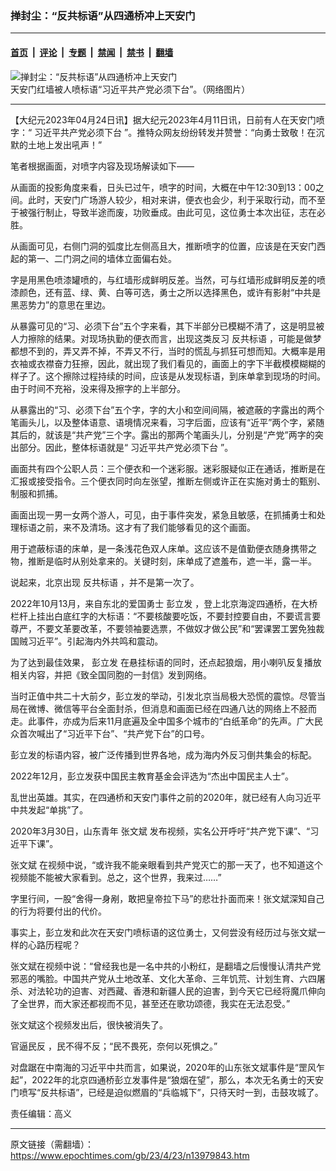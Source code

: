 ### 掸封尘：“反共标语”从四通桥冲上天安门

---

#### [首页](../../../..?n13979843) &nbsp;|&nbsp; [评论](../../../../../epoch-comment?n13979843) &nbsp;|&nbsp; [专题](../../../../../epoch-special?n13979843) &nbsp;|&nbsp; [禁闻](../../../../../epoch-news?n13979843) &nbsp;|&nbsp; [禁书](../../../../../books?n13979843) &nbsp;|&nbsp; [翻墙](https://github.com/gfw-breaker/nogfw/blob/master/README.md?n13979843)


<div><img alt="掸封尘：“反共标语”从四通桥冲上天安门" class="attachment-djy_600_400 size-djy_600_400 wp-post-image" src="https://i.epochtimes.com/assets/uploads/2023/04/id13969918-179f8f0b4defa5b9df2e640fd29fe30b-600x400.jpg"/>
<div class="caption">
 天安门红墙被人喷标语“习近平共产党必须下台”。（网络图片）
</div></div><hr/><div class="post_content" id="artbody" itemprop="articleBody">
 <!-- article content begin -->
 <p>
  【大纪元2023年04月24日讯】据大纪元2023年4月11日讯，日前有人在天安门喷字：“
  <ok href="https://www.epochtimes.com/gb/tag/%E4%B9%A0%E8%BF%91%E5%B9%B3%E5%85%B1%E4%BA%A7%E5%85%9A%E5%BF%85%E9%A1%BB%E4%B8%8B%E5%8F%B0.html">
   习近平共产党必须下台
  </ok>
  ”。推特众网友纷纷转发并赞誉：“向勇士致敬！在沉默的土地上发出吼声！”
 </p>
 <p>
  笔者根据画面，对喷字内容及现场解读如下——
 </p>
 <p>
  从画面的投影角度来看，日头已过午，喷字的时间，大概在中午12:30到13：00之间。此时，天安门广场游人较少，相对来讲，便衣也会少，利于采取行动，而不至于被强行制止，导致半途而废，功败垂成。由此可见，这位勇士本次出征，志在必胜。
 </p>
 <p>
  从画面可见，右侧门洞的弧度比左侧高且大，推断喷字的位置，应该是在天安门西起的第一、二门洞之间的墙体立面偏右处。
 </p>
 <p>
  字是用黑色喷漆罐喷的，与红墙形成鲜明反差。当然，可与红墙形成鲜明反差的喷漆颜色，还有蓝、绿、黄、白等可选，勇士之所以选择黑色，或许有影射“中共是黑恶势力”的意思在里边。
 </p>
 <p>
  从暴露可见的“习、必须下台”五个字来看，其下半部分已模糊不清了，这是明显被人力擦除的结果。对现场执勤的便衣而言，出现这类反习
  <ok href="https://www.epochtimes.com/gb/tag/%E5%8F%8D%E5%85%B1%E6%A0%87%E8%AF%AD.html">
   反共标语
  </ok>
  ，可能是做梦都想不到的，弄又弄不掉，不弄又不行，当时的慌乱与抓狂可想而知。大概率是用衣袖或衣襟奋力狂擦，因此，就出现了我们看见的，画面上的字下半截模模糊糊的样子了。这个擦除过程持续的时间，应该是从发现标语，到床单拿到现场的时间。由于时间不充裕，没来得及擦字的上半部分。
 </p>
 <p>
  从暴露出的“习、必须下台”五个字，字的大小和空间间隔，被遮蔽的字露出的两个笔画头儿，以及整体语意、语境情况来看，习字后面，应该有“近平”两个字，紧随其后的，就该是“共产党”三个字。露出的那两个笔画头儿，分别是“产党”两字的突出部分。因此，整体标语就是“
  <ok href="https://www.epochtimes.com/gb/tag/%E4%B9%A0%E8%BF%91%E5%B9%B3%E5%85%B1%E4%BA%A7%E5%85%9A%E5%BF%85%E9%A1%BB%E4%B8%8B%E5%8F%B0.html">
   习近平共产党必须下台
  </ok>
  ”。
 </p>
 <p>
  画面共有四个公职人员：三个便衣和一个迷彩服。迷彩服疑似正在通话，推断是在汇报或接受指令。三个便衣同时向左张望，推断左侧或许正在实施对勇士的甄别、制服和抓捕。
 </p>
 <p>
  画面出现一男一女两个游人，可见，由于事件突发，紧急且敏感，在抓捕勇士和处理标语之前，来不及清场。这才有了我们能够看见的这个画面。
 </p>
 <p>
  用于遮蔽标语的床单，是一条浅花色双人床单。这应该不是值勤便衣随身携带之物，推断是临时从别处拿来的。关键时刻，床单成了遮羞布，遮一半，露一半。
 </p>
 <p>
  说起来，北京出现
  <ok href="https://www.epochtimes.com/gb/tag/%E5%8F%8D%E5%85%B1%E6%A0%87%E8%AF%AD.html">
   反共标语
  </ok>
  ，并不是第一次了。
 </p>
 <p>
  2022年10月13月，来自东北的爱国勇士
  <ok href="https://www.epochtimes.com/gb/tag/%E5%BD%AD%E7%AB%8B%E5%8F%91.html">
   彭立发
  </ok>
  ，登上北京海淀四通桥，在大桥栏杆上挂出白底红字的大标语：“不要核酸要吃饭，不要封控要自由，不要谎言要尊严，不要文革要改革，不要领袖要选票，不做奴才做公民”和“罢课罢工罢免独裁国贼习近平”。引起海内外共鸣和震动。
 </p>
 <p>
  为了达到最佳效果，
  <ok href="https://www.epochtimes.com/gb/tag/%E5%BD%AD%E7%AB%8B%E5%8F%91.html">
   彭立发
  </ok>
  在悬挂标语的同时，还点起狼烟，用小喇叭反复播放相关内容，并把《致全国同胞的一封信》发到网络。
 </p>
 <p>
  当时正值中共二十大前夕，彭立发的举动，引发北京当局极大恐慌的震惊。尽管当局在微博、微信等平台全面封杀，但消息和画面已经在四通八达的网络上不胫而走。此事件，亦成为后来11月底遍及全中国多个城市的“白纸革命”的先声。广大民众首次喊出了“习近平下台”、“共产党下台”的口号。
 </p>
 <p>
  彭立发的标语内容，被广泛传播到世界各地，成为海内外反习倒共集会的标配。
 </p>
 <p>
  2022年12月，彭立发获中国民主教育基金会评选为“杰出中国民主人士”。
 </p>
 <p>
  乱世出英雄。其实，在四通桥和天安门事件之前的2020年，就已经有人向习近平中共发起“单挑”了。
 </p>
 <p>
  2020年3月30日，山东青年
  <ok href="https://www.epochtimes.com/gb/tag/%E5%BC%A0%E6%96%87%E6%96%8C.html">
   张文斌
  </ok>
  发布视频，实名公开呼吁“共产党下课”、“习近平下课”。
 </p>
 <p>
  <ok href="https://www.epochtimes.com/gb/tag/%E5%BC%A0%E6%96%87%E6%96%8C.html">
   张文斌
  </ok>
  在视频中说，“或许我不能亲眼看到共产党灭亡的那一天了，也不知道这个视频能不能被大家看到。总之，这个世界，我来过……”
 </p>
 <p>
  字里行间，一股“舍得一身剐，敢把皇帝拉下马”的悲壮扑面而来！张文斌深知自己的行为将要付出的代价。
 </p>
 <p>
  事实上，彭立发和此次在天安门喷标语的这位勇士，又何尝没有经历过与张文斌一样的心路历程呢？
 </p>
 <p>
  张文斌在视频中说：“曾经我也是一名中共的小粉红，是翻墙之后慢慢认清共产党邪恶的嘴脸。中国共产党从土地改革、文化大革命、三年饥荒、计划生育、六四屠杀、对法轮功的迫害、对西藏、香港和新疆人民的迫害，到今天它已经将魔爪伸向了全世界，而大家还都视而不见，甚至还在歌功颂德，我实在无法忍受。”
 </p>
 <p>
  张文斌这个视频发出后，很快被消失了。
 </p>
 <p>
  <ok href="https://www.epochtimes.com/gb/tag/%E5%AE%98%E9%80%BC%E6%B0%91%E5%8F%8D.html">
   官逼民反
  </ok>
  ，民不得不反；“民不畏死，奈何以死惧之。”
 </p>
 <p>
  对盘踞在中南海的习近平中共而言，如果说，2020年的山东张文斌事件是“罡风乍起”，2022年的北京四通桥彭立发事件是“狼烟在望”，那么，本次无名勇士的天安门喷写“反共标语”，已经是迫似燃眉的“兵临城下”，只待天时一到，击鼓攻城了。
 </p>
 <p>
  责任编辑：高义
 </p>
 <!-- article content end -->
 <div id="below_article_ad">
 </div>
</div>


---

原文链接（需翻墙）：https://www.epochtimes.com/gb/23/4/23/n13979843.htm